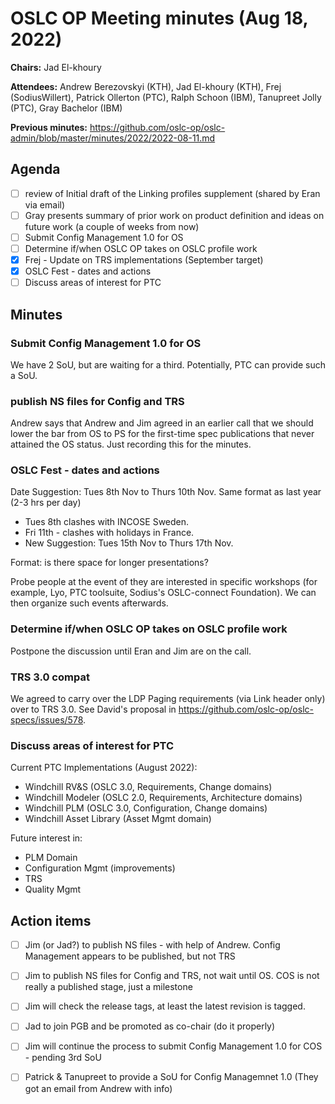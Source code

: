 # OSLC OP Meeting minutes (Aug 18, 2022)

**Chairs:** Jad El-khoury

**Attendees:** Andrew Berezovskyi (KTH), Jad El-khoury (KTH), Frej (SodiusWillert), Patrick Ollerton (PTC), Ralph Schoon (IBM), Tanupreet Jolly (PTC), Gray Bachelor (IBM)

**Previous minutes:** https://github.com/oslc-op/oslc-admin/blob/master/minutes/2022/2022-08-11.md 

## Agenda

- [ ] review of Initial draft of the Linking profiles supplement (shared by Eran via email)
- [ ] Gray presents summary of prior work on product definition and ideas on future work (a couple of weeks from now)
- [ ] Submit Config Management 1.0 for OS 
- [ ] Determine if/when OSLC OP takes on OSLC profile work
- [x] Frej - Update on TRS implementations (September target)
- [x] OSLC Fest - dates and actions
- [ ] Discuss areas of interest for PTC

## Minutes

### Submit Config Management 1.0 for OS

We have 2 SoU, but are waiting for a third. Potentially, PTC can provide such a SoU.

### publish NS files for Config and TRS

Andrew says that Andrew and Jim agreed in an earlier call that we should lower the bar from OS to PS for the first-time spec publications that never attained the OS status. Just recording this for the minutes.

### OSLC Fest - dates and actions
Date Suggestion: Tues 8th Nov to Thurs 10th Nov. Same format as last year (2-3 hrs per day) 
* Tues 8th clashes with INCOSE Sweden.
* Fri 11th - clashes with holidays in France.
* New Suggestion: Tues 15th Nov to Thurs 17th Nov.

Format: is there space for longer presentations?

Probe people at the event of they are interested in specific workshops (for example, Lyo, PTC toolsuite, Sodius's OSLC-connect Foundation). We can then organize such events afterwards.

### Determine if/when OSLC OP takes on OSLC profile work

Postpone the discussion until Eran and Jim are on the call.

### TRS 3.0 compat

We agreed to carry over the LDP Paging requirements (via Link header only) over to TRS 3.0. See David's proposal in https://github.com/oslc-op/oslc-specs/issues/578.


### Discuss areas of interest for PTC

Current PTC Implementations (August 2022):
- Windchill RV&S (OSLC 3.0, Requirements, Change domains)
- Windchill Modeler (OSLC 2.0, Requirements, Architecture domains)
- Windchill PLM (OSLC 3.0, Configuration, Change domains)
- Windchill Asset Library (Asset Mgmt domain)

Future interest in:
- PLM Domain
- Configuration Mgmt (improvements)
- TRS
- Quality Mgmt 



## Action items

- [ ] Jim (or Jad?) to publish NS files - with help of Andrew. Config Management appears to be published, but not TRS
- [ ] Jim to publish NS files for Config and TRS, not wait until OS. COS is not really a published stage, just a milestone 

- [ ] Jim will check the release tags, at least the latest revision is tagged.
- [ ] Jad to join PGB and be promoted as co-chair (do it properly)
- [ ] Jim will continue the process to submit Config Management 1.0 for COS - pending 3rd SoU
- [ ] Patrick & Tanupreet to provide a SoU for Config Managemnet 1.0 (They got an email from Andrew with info)

